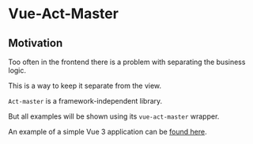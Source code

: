 # Vue-Act-Master

## Motivation

Too often in the frontend there is a problem with separating the business logic.

This is a way to keep it separate from the view.

`Act-master` is a framework-independent library.

But all examples will be shown using its `vue-act-master` wrapper.


An example of a simple Vue 3 application can be [found here](https://github.com/avil13/vue-act-master/blob/master/packages/example/README.md).




